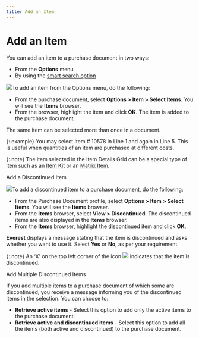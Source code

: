 ```yaml
---
title: Add an Item
---
```


# Add an Item 


You can add an item to a purchase document in two ways:

- From the **Options** menu
- By using the [smart search option]({{site.pp_baseurl}}/misc/add_items_smart_search_option_purch.html)



![]({{site.pp_baseurl}}/img/steps.gif)To add an item from the Options menu, do the  following:

- From the purchase  document, select **Options &gt; Item &gt; 
 Select Items**. You will see the **Items**  browser.
- From the browser,  highlight the item and click **OK**.  The item is added to the purchase document.



The same item can be selected more than once in a document.


{:.example}
You may select Item # 10578 in Line 1 and  again in Line 5. This is useful when quantities of an item are purchased  at different costs.


{:.note}
The item selected in the Item Details Grid can be a  special type of item such as an [Item  Kit]({{site.mi_chm}}/item-profile-details/item-types/kits/kits.html) or an [Matrix Item]({{site.mi_chm}}/creating-matrix-group-and-matrix-items/item_matrix.html).


Add a Discontinued Item


![]({{site.pp_baseurl}}/img/steps.gif)To add a discontinued item to a purchase document,  do the following:

- From the Purchase  Document profile, select **Options &gt; 
 Item &gt; Select Items**. You will see the **Items**  browser.
- From the **Items** browser, select **View 
 &gt; Discontinued**. The discontinued items are also displayed in  the **Items** browser.
- From the **Items** browser, highlight the discontinued  item and click **OK**.



**Everest** displays a message stating  that the item is discontinued and asks whether you want to use it. Select  **Yes** or **No**, as per your requirement.


{:.note}
An ‘X’ on the top left corner of the icon ![]({{site.pp_baseurl}}/img/pur_discontinued_item.gif) indicates that the item is discontinued.


Add Multiple Discontinued Items


If you add multiple items to a purchase document of which some are discontinued,  you receive a message informing you of the discontinued items in the selection.  You can choose to:

- **Retrieve 
 active items** - Select this option to add only the active items  to the purchase document.
- **Retrieve 
 active and discontinued items** - Select this option to add all the  items (both active and discontinued) to the purchase document.

